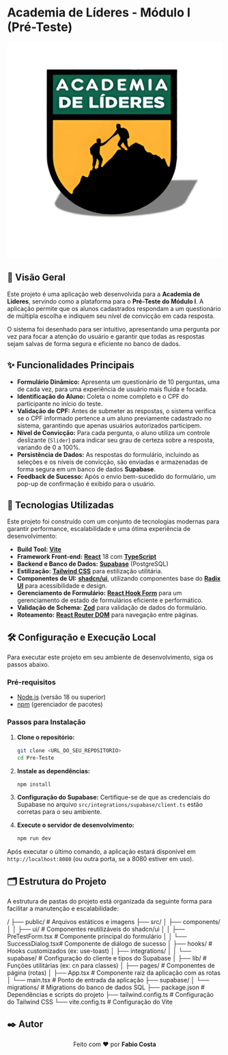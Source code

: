 # Academia de Líderes - Módulo I (Pré-Teste)

![Logo da Academia de Líderes](public/lovable-uploads/20ad0516-4432-4522-bcb2-b243b13efc0c.png)

## 📖 Visão Geral

Este projeto é uma aplicação web desenvolvida para a **Academia de Líderes**, servindo como a plataforma para o **Pré-Teste do Módulo I**. A aplicação permite que os alunos cadastrados respondam a um questionário de múltipla escolha e indiquem seu nível de convicção em cada resposta.

O sistema foi desenhado para ser intuitivo, apresentando uma pergunta por vez para focar a atenção do usuário e garantir que todas as respostas sejam salvas de forma segura e eficiente no banco de dados.

## ✨ Funcionalidades Principais

* **Formulário Dinâmico:** Apresenta um questionário de 10 perguntas, uma de cada vez, para uma experiência de usuário mais fluida e focada.
* **Identificação do Aluno:** Coleta o nome completo e o CPF do participante no início do teste.
* **Validação de CPF:** Antes de submeter as respostas, o sistema verifica se o CPF informado pertence a um aluno previamente cadastrado no sistema, garantindo que apenas usuários autorizados participem.
* **Nível de Convicção:** Para cada pergunta, o aluno utiliza um controle deslizante (`Slider`) para indicar seu grau de certeza sobre a resposta, variando de 0 a 100%.
* **Persistência de Dados:** As respostas do formulário, incluindo as seleções e os níveis de convicção, são enviadas e armazenadas de forma segura em um banco de dados **Supabase**.
* **Feedback de Sucesso:** Após o envio bem-sucedido do formulário, um pop-up de confirmação é exibido para o usuário.

## 🚀 Tecnologias Utilizadas

Este projeto foi construído com um conjunto de tecnologias modernas para garantir performance, escalabilidade e uma ótima experiência de desenvolvimento:

* **Build Tool:** [**Vite**](https://vitejs.dev/)
* **Framework Front-end:** [**React**](https://react.dev/) 18 com [**TypeScript**](https://www.typescriptlang.org/)
* **Backend e Banco de Dados:** [**Supabase**](https://supabase.com/) (PostgreSQL)
* **Estilização:** [**Tailwind CSS**](https://tailwindcss.com/) para estilização utilitária.
* **Componentes de UI:** [**shadcn/ui**](https://ui.shadcn.com/), utilizando componentes base do [**Radix UI**](https://www.radix-ui.com/) para acessibilidade e design.
* **Gerenciamento de Formulário:** [**React Hook Form**](https://react-hook-form.com/) para um gerenciamento de estado de formulários eficiente e performático.
* **Validação de Schema:** [**Zod**](https://zod.dev/) para validação de dados do formulário.
* **Roteamento:** [**React Router DOM**](https://reactrouter.com/) para navegação entre páginas.

## 🛠️ Configuração e Execução Local

Para executar este projeto em seu ambiente de desenvolvimento, siga os passos abaixo.

### Pré-requisitos

* [Node.js](https://nodejs.org/) (versão 18 ou superior)
* [npm](https://www.npmjs.com/) (gerenciador de pacotes)

### Passos para Instalação

1.  **Clone o repositório:**
    ```sh
    git clone <URL_DO_SEU_REPOSITORIO>
    cd Pre-Teste
    ```

2.  **Instale as dependências:**
    ```sh
    npm install
    ```

3.  **Configuração do Supabase:**
    Certifique-se de que as credenciais do Supabase no arquivo `src/integrations/supabase/client.ts` estão corretas para o seu ambiente.

4.  **Execute o servidor de desenvolvimento:**
    ```sh
    npm run dev
    ```

Após executar o último comando, a aplicação estará disponível em `http://localhost:8080` (ou outra porta, se a 8080 estiver em uso).

## 🗂️ Estrutura do Projeto

A estrutura de pastas do projeto está organizada da seguinte forma para facilitar a manutenção e escalabilidade:

/
├── public/                # Arquivos estáticos e imagens
├── src/
│   ├── components/
│   │   ├── ui/            # Componentes reutilizáveis do shadcn/ui
│   │   ├── PreTestForm.tsx  # Componente principal do formulário
│   │   └── SuccessDialog.tsx# Componente de diálogo de sucesso
│   ├── hooks/             # Hooks customizados (ex: use-toast)
│   ├── integrations/
│   │   └── supabase/      # Configuração do cliente e tipos do Supabase
│   ├── lib/               # Funções utilitárias (ex: cn para classes)
│   ├── pages/             # Componentes de página (rotas)
│   ├── App.tsx            # Componente raiz da aplicação com as rotas
│   └── main.tsx           # Ponto de entrada da aplicação
├── supabase/
│   └── migrations/        # Migrations do banco de dados SQL
├── package.json           # Dependências e scripts do projeto
├── tailwind.config.ts     # Configuração do Tailwind CSS
└── vite.config.ts         # Configuração do Vite


## ✒️ Autor

<p align="center">
  Feito com ❤️ por <strong>Fabio Costa</strong>
</p>
